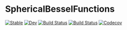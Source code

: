 # SphericalBesselFunctions

[![Stable](https://img.shields.io/badge/docs-stable-blue.svg)](https://jagot.github.io/SphericalBesselFunctions.jl/stable)
[![Dev](https://img.shields.io/badge/docs-dev-blue.svg)](https://jagot.github.io/SphericalBesselFunctions.jl/dev)
[![Build Status](https://travis-ci.com/jagot/SphericalBesselFunctions.jl.svg?branch=master)](https://travis-ci.com/jagot/SphericalBesselFunctions.jl)
[![Build Status](https://ci.appveyor.com/api/projects/status/github/jagot/SphericalBesselFunctions.jl?svg=true)](https://ci.appveyor.com/project/jagot/SphericalBesselFunctions-jl)
[![Codecov](https://codecov.io/gh/jagot/SphericalBesselFunctions.jl/branch/master/graph/badge.svg)](https://codecov.io/gh/jagot/SphericalBesselFunctions.jl)
